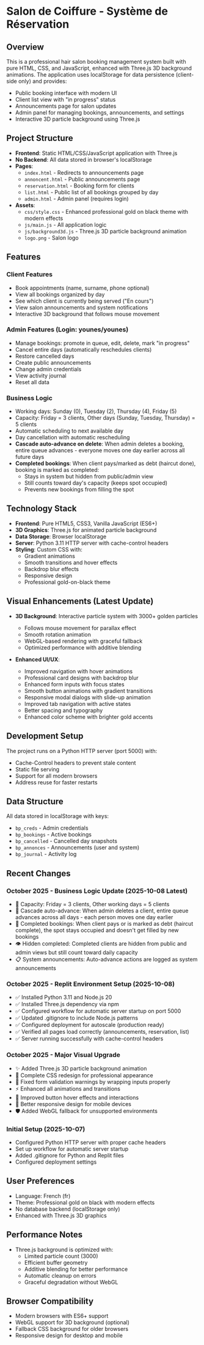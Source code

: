 # Salon de Coiffure - Système de Réservation

## Overview
This is a professional hair salon booking management system built with pure HTML, CSS, and JavaScript, enhanced with Three.js 3D background animations. The application uses localStorage for data persistence (client-side only) and provides:
- Public booking interface with modern UI
- Client list view with "in progress" status
- Announcements page for salon updates
- Admin panel for managing bookings, announcements, and settings
- Interactive 3D particle background using Three.js

## Project Structure
- **Frontend**: Static HTML/CSS/JavaScript application with Three.js
- **No Backend**: All data stored in browser's localStorage
- **Pages**:
  - `index.html` - Redirects to announcements page
  - `annoncent.html` - Public announcements page
  - `reservation.html` - Booking form for clients
  - `list.html` - Public list of all bookings grouped by day
  - `admin.html` - Admin panel (requires login)
- **Assets**:
  - `css/style.css` - Enhanced professional gold on black theme with modern effects
  - `js/main.js` - All application logic
  - `js/background3d.js` - Three.js 3D particle background animation
  - `logo.png` - Salon logo

## Features
### Client Features
- Book appointments (name, surname, phone optional)
- View all bookings organized by day
- See which client is currently being served ("En cours")
- View salon announcements and system notifications
- Interactive 3D background that follows mouse movement

### Admin Features (Login: younes/younes)
- Manage bookings: promote in queue, edit, delete, mark "in progress"
- Cancel entire days (automatically reschedules clients)
- Restore cancelled days
- Create public announcements
- Change admin credentials
- View activity journal
- Reset all data

### Business Logic
- Working days: Sunday (0), Tuesday (2), Thursday (4), Friday (5)
- Capacity: Friday = 3 clients, Other days (Sunday, Tuesday, Thursday) = 5 clients
- Automatic scheduling to next available day
- Day cancellation with automatic rescheduling
- **Cascade auto-advance on delete**: When admin deletes a booking, entire queue advances - everyone moves one day earlier across all future days
- **Completed bookings**: When client pays/marked as debt (haircut done), booking is marked as completed:
  - Stays in system but hidden from public/admin view
  - Still counts toward day's capacity (keeps spot occupied)
  - Prevents new bookings from filling the spot

## Technology Stack
- **Frontend**: Pure HTML5, CSS3, Vanilla JavaScript (ES6+)
- **3D Graphics**: Three.js for animated particle background
- **Data Storage**: Browser localStorage
- **Server**: Python 3.11 HTTP server with cache-control headers
- **Styling**: Custom CSS with:
  - Gradient animations
  - Smooth transitions and hover effects
  - Backdrop blur effects
  - Responsive design
  - Professional gold-on-black theme

## Visual Enhancements (Latest Update)
- **3D Background**: Interactive particle system with 3000+ golden particles
  - Follows mouse movement for parallax effect
  - Smooth rotation animation
  - WebGL-based rendering with graceful fallback
  - Optimized performance with additive blending
  
- **Enhanced UI/UX**:
  - Improved navigation with hover animations
  - Professional card designs with backdrop blur
  - Enhanced form inputs with focus states
  - Smooth button animations with gradient transitions
  - Responsive modal dialogs with slide-up animation
  - Improved tab navigation with active states
  - Better spacing and typography
  - Enhanced color scheme with brighter gold accents

## Development Setup
The project runs on a Python HTTP server (port 5000) with:
- Cache-Control headers to prevent stale content
- Static file serving
- Support for all modern browsers
- Address reuse for faster restarts

## Data Structure
All data stored in localStorage with keys:
- `bp_creds` - Admin credentials
- `bp_bookings` - Active bookings
- `bp_cancelled` - Cancelled day snapshots
- `bp_annonces` - Announcements (user and system)
- `bp_journal` - Activity log

## Recent Changes
### October 2025 - Business Logic Update (2025-10-08 Latest)
- 🔧 Capacity: Friday = 3 clients, Other working days = 5 clients
- 🔄 Cascade auto-advance: When admin deletes a client, entire queue advances across all days - each person moves one day earlier
- 🚫 Completed bookings: When client pays or is marked as debt (haircut complete), the spot stays occupied and doesn't get filled by new bookings
- 👁️ Hidden completed: Completed clients are hidden from public and admin views but still count toward daily capacity
- 📋 System announcements: Auto-advance actions are logged as system announcements

### October 2025 - Replit Environment Setup (2025-10-08)
- ✅ Installed Python 3.11 and Node.js 20
- ✅ Installed Three.js dependency via npm
- ✅ Configured workflow for automatic server startup on port 5000
- ✅ Updated .gitignore to include Node.js patterns
- ✅ Configured deployment for autoscale (production ready)
- ✅ Verified all pages load correctly (announcements, reservation, list)
- ✅ Server running successfully with cache-control headers

### October 2025 - Major Visual Upgrade
- ✨ Added Three.js 3D particle background animation
- 🎨 Complete CSS redesign for professional appearance
- 🔧 Fixed form validation warnings by wrapping inputs properly
- ⚡ Enhanced all animations and transitions
- 🎯 Improved button hover effects and interactions
- 📱 Better responsive design for mobile devices
- 🛡️ Added WebGL fallback for unsupported environments

### Initial Setup (2025-10-07)
- Configured Python HTTP server with proper cache headers
- Set up workflow for automatic server startup
- Added .gitignore for Python and Replit files
- Configured deployment settings

## User Preferences
- Language: French (fr)
- Theme: Professional gold on black with modern effects
- No database backend (localStorage only)
- Enhanced with Three.js 3D graphics

## Performance Notes
- Three.js background is optimized with:
  - Limited particle count (3000)
  - Efficient buffer geometry
  - Additive blending for better performance
  - Automatic cleanup on errors
  - Graceful degradation without WebGL
  
## Browser Compatibility
- Modern browsers with ES6+ support
- WebGL support for 3D background (optional)
- Fallback CSS background for older browsers
- Responsive design for desktop and mobile
